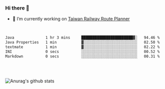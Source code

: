 ### Hi there 👋

- 🔭 I’m currently working on [Taiwan Railway Route Planner](https://github.com/Taiwan-Railway-Route-Planner)

<br/>

<!--START_SECTION:waka-->

```txt
Java              1 hr 3 mins     ███████████████████████▓░   94.46 %
Java Properties   1 min           ▓░░░░░░░░░░░░░░░░░░░░░░░░   02.50 %
textmate          1 min           ▓░░░░░░░░░░░░░░░░░░░░░░░░   02.22 %
INI               0 secs          ░░░░░░░░░░░░░░░░░░░░░░░░░   00.52 %
Markdown          0 secs          ░░░░░░░░░░░░░░░░░░░░░░░░░   00.31 %
```

<!--END_SECTION:waka-->

<br/>
<br/>

![Anurag's github stats](https://github-readme-stats.vercel.app/api?username=DepickereSven&show_icons=true&theme=tokyonight)



<!--
**DepickereSven/DepickereSven** is a ✨ _special_ ✨ repository because its `README.md` (this file) appears on your GitHub profile.

Here are some ideas to get you started:

- 🔭 I’m currently working on ...
- 🌱 I’m currently learning ...
- 👯 I’m looking to collaborate on ...
- 🤔 I’m looking for help with ...
- 💬 Ask me about ...
- 📫 How to reach me: ...
- 😄 Pronouns: ...
- ⚡ Fun fact: ...
-->
